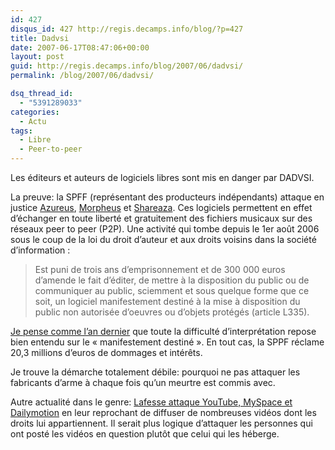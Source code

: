```yaml
---
id: 427
disqus_id: 427 http://regis.decamps.info/blog/?p=427
title: Dadvsi
date: 2007-06-17T08:47:06+00:00
layout: post
guid: http://regis.decamps.info/blog/2007/06/dadvsi/
permalink: /blog/2007/06/dadvsi/

dsq_thread_id:
  - "5391289033"
categories:
  - Actu
tags:
  - Libre
  - Peer-to-peer
---
```

Les éditeurs et auteurs de logiciels libres sont mis en danger par DADVSI. 

La preuve: la SPFF (représentant des producteurs indépendants) attaque en justice [Azureus](http://azureus.sourceforge.net/), [Morpheus](http://morpheus.com/) et [Shareaza](http://www.shareaza.com/). Ces logiciels permettent en effet d’échanger en toute liberté et gratuitement des fichiers musicaux sur des réseaux peer to peer (P2P). Une activité qui tombe depuis le 1er août 2006 sous le coup de la loi du droit d’auteur et aux droits voisins dans la société d’information :

> Est puni de trois ans d&#8217;emprisonnement et de 300 000 euros d’amende le fait d’éditer, de mettre à la disposition du public ou de communiquer au public, sciemment et sous quelque forme que ce soit, un logiciel manifestement destiné à la mise à disposition du public non autorisée d’oeuvres ou d’objets protégés (article L335). 

[Je pense comme l’an dernier](http://regis.decamps.info/blog/2006/08/dadvsi-cest-le-pire2pire/) que toute la difficulté d’interprétation repose bien entendu sur le « manifestement destiné ». En tout cas, la SPPF réclame 20,3 millions d’euros de dommages et intérêts. 

Je trouve la démarche totalement débile: pourquoi ne pas attaquer les fabricants d’arme à chaque fois qu’un meurtre est commis avec.

Autre actualité dans le genre: [Lafesse attaque YouTube, MySpace et Dailymotion](http://www.actualite-de-stars.com/people/004126.html) en leur reprochant de diffuser de nombreuses vidéos dont les droits lui appartiennent. Il serait plus logique d’attaquer les personnes qui ont posté les vidéos en question plutôt que celui qui les héberge.
